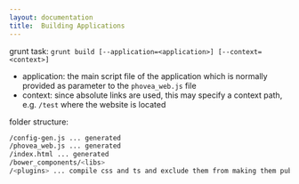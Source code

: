 ```yaml
---
layout: documentation
title:  Building Applications
---
```


grunt task: `grunt build [--application=<application>] [--context=<context>]`

* application: the main script file of the application which is normally provided as parameter to the `phovea_web.js` file
* context: since absolute links are used, this may specify a context path, e.g. `/test` where the website is located

folder structure:

```bash
/config-gen.js ... generated
/phovea_web.js ... generated
/index.html ... generated
/bower_components/<libs>
/<plugins> ... compile css and ts and exclude them from making them public
```

